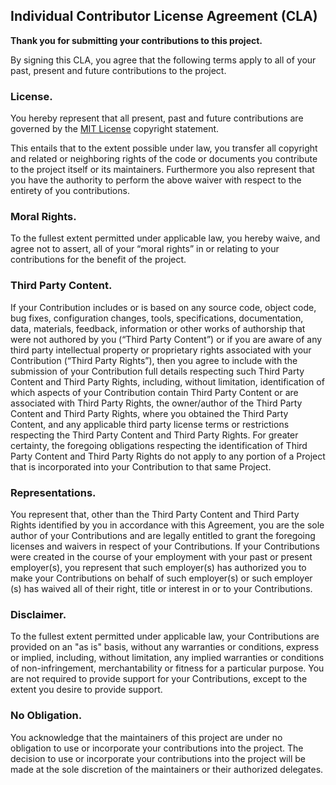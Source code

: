 ## Individual Contributor License Agreement (CLA)

**Thank you for submitting your contributions to this project.**

By signing this CLA, you agree that the following terms apply to all
of your past, present and future contributions to the project.

### License.

You hereby represent that all present, past and future contributions
are governed by the [MIT License](https://opensource.org/licenses/MIT)
copyright statement.

This entails that to the extent possible under law, you transfer all
copyright and related or neighboring rights of the code or documents
you contribute to the project itself or its maintainers.  Furthermore
you also represent that you have the authority to perform the above
waiver with respect to the entirety of you contributions.

### Moral Rights.

To the fullest extent permitted under applicable law, you hereby
waive, and agree not to assert, all of your “moral rights” in or
relating to your contributions for the benefit of the project.

### Third Party Content.

If your Contribution includes or is based on any source code, object
code, bug fixes, configuration changes, tools, specifications,
documentation, data, materials, feedback, information or other works
of authorship that were not authored by you (“Third Party Content”) or
if you are aware of any third party intellectual property or
proprietary rights associated with your Contribution (“Third Party
Rights”), then you agree to include with the submission of your
Contribution full details respecting such Third Party Content and
Third Party Rights, including, without limitation, identification of
which aspects of your Contribution contain Third Party Content or are
associated with Third Party Rights, the owner/author of the Third
Party Content and Third Party Rights, where you obtained the Third
Party Content, and any applicable third party license terms or
restrictions respecting the Third Party Content and Third Party
Rights. For greater certainty, the foregoing obligations respecting
the identification of Third Party Content and Third Party Rights do
not apply to any portion of a Project that is incorporated into your
Contribution to that same Project.

### Representations.

You represent that, other than the Third Party Content and Third Party
Rights identified by you in accordance with this Agreement, you are
the sole author of your Contributions and are legally entitled to
grant the foregoing licenses and waivers in respect of your
Contributions. If your Contributions were created in the course of
your employment with your past or present employer(s), you represent
that such employer(s) has authorized you to make your Contributions on
behalf of such employer(s) or such employer (s) has waived all of
their right, title or interest in or to your Contributions.

### Disclaimer.

To the fullest extent permitted under applicable law, your
Contributions are provided on an "as is" basis, without any warranties
or conditions, express or implied, including, without limitation, any
implied warranties or conditions of non-infringement, merchantability
or fitness for a particular purpose. You are not required to provide
support for your Contributions, except to the extent you desire to
provide support.

### No Obligation.

You acknowledge that the maintainers of this project are under no
obligation to use or incorporate your contributions into the
project. The decision to use or incorporate your contributions into
the project will be made at the sole discretion of the maintainers or
their authorized delegates.
